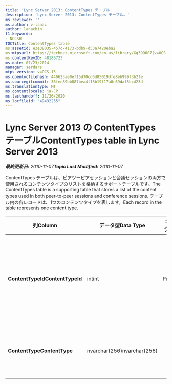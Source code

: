 ```yaml
---
title: 'Lync Server 2013: ContentTypes テーブル'
description: 'Lync Server 2013: ContentTypes テーブル。'
ms.reviewer: ''
ms.author: v-lanac
author: lanachin
f1.keywords:
- NOCSH
TOCTitle: ContentTypes table
ms:assetid: e3e38035-457c-4173-bdb9-d53a7420eba2
ms:mtpsurl: https://technet.microsoft.com/en-us/library/Gg399007(v=OCS.15)
ms:contentKeyID: 48185723
ms.date: 07/23/2014
manager: serdars
mtps_version: v=OCS.15
ms.openlocfilehash: 446623ae0ef15d70cd6d85019dfe8eb999f3b2fe
ms.sourcegitcommit: 36fee89bb887bea4f18b19f17a8c69daf5bc423d
ms.translationtype: MT
ms.contentlocale: ja-JP
ms.lasthandoff: 11/26/2020
ms.locfileid: "49432255"
---
```

# <a name="contenttypes-table-in-lync-server-2013"></a><span data-ttu-id="cd8e8-103">Lync Server 2013 の ContentTypes テーブル</span><span class="sxs-lookup"><span data-stu-id="cd8e8-103">ContentTypes table in Lync Server 2013</span></span>

<div data-xmlns="http://www.w3.org/1999/xhtml">

<div class="topic" data-xmlns="http://www.w3.org/1999/xhtml" data-msxsl="urn:schemas-microsoft-com:xslt" data-cs="https://msdn.microsoft.com/">

<div data-asp="https://msdn2.microsoft.com/asp">



</div>

<div id="mainSection">

<div id="mainBody"><span data-ttu-id="cd8e8-104">

<span> </span></span><span class="sxs-lookup"><span data-stu-id="cd8e8-104">

<span> </span></span></span>

<span data-ttu-id="cd8e8-105">_**最終更新日:** 2010-11-07_</span><span class="sxs-lookup"><span data-stu-id="cd8e8-105">_**Topic Last Modified:** 2010-11-07_</span></span>

<span data-ttu-id="cd8e8-106">ContentTypes テーブルは、ピアツーピアセッションと会議セッションの両方で使用されるコンテンツタイプのリストを格納するサポートテーブルです。</span><span class="sxs-lookup"><span data-stu-id="cd8e8-106">The ContentTypes table is a supporting table that stores a list of the content types used in both peer-to-peer sessions and conference sessions.</span></span> <span data-ttu-id="cd8e8-107">テーブル内の各レコードは、1つのコンテンツタイプを表します。</span><span class="sxs-lookup"><span data-stu-id="cd8e8-107">Each record in the table represents one content type.</span></span>


<table>
<colgroup>
<col style="width: 25%" />
<col style="width: 25%" />
<col style="width: 25%" />
<col style="width: 25%" />
</colgroup>
<thead>
<tr class="header">
<th><span data-ttu-id="cd8e8-108">列</span><span class="sxs-lookup"><span data-stu-id="cd8e8-108">Column</span></span></th>
<th><span data-ttu-id="cd8e8-109">データ型</span><span class="sxs-lookup"><span data-stu-id="cd8e8-109">Data Type</span></span></th>
<th><span data-ttu-id="cd8e8-110">キー/インデックス</span><span class="sxs-lookup"><span data-stu-id="cd8e8-110">Key/Index</span></span></th>
<th><span data-ttu-id="cd8e8-111">詳細</span><span class="sxs-lookup"><span data-stu-id="cd8e8-111">Details</span></span></th>
</tr>
</thead>
<tbody>
<tr class="odd">
<td><p><span data-ttu-id="cd8e8-112"><strong>ContentTypeId</strong></span><span class="sxs-lookup"><span data-stu-id="cd8e8-112"><strong>ContentTypeId</strong></span></span></p></td>
<td><p><span data-ttu-id="cd8e8-113">int</span><span class="sxs-lookup"><span data-stu-id="cd8e8-113">int</span></span></p></td>
<td><p><span data-ttu-id="cd8e8-114">Primary</span><span class="sxs-lookup"><span data-stu-id="cd8e8-114">Primary</span></span></p></td>
<td><p><span data-ttu-id="cd8e8-115">コンテンツの種類を識別する一意の番号。</span><span class="sxs-lookup"><span data-stu-id="cd8e8-115">Unique number identifying the content type.</span></span></p></td>
</tr>
<tr class="even">
<td><p><span data-ttu-id="cd8e8-116"><strong>ContentType</strong></span><span class="sxs-lookup"><span data-stu-id="cd8e8-116"><strong>ContentType</strong></span></span></p></td>
<td><p><span data-ttu-id="cd8e8-117">nvarchar(256)</span><span class="sxs-lookup"><span data-stu-id="cd8e8-117">nvarchar(256)</span></span></p></td>
<td> </td>
<td><p><span data-ttu-id="cd8e8-118">コンテンツタイプの名前。</span><span class="sxs-lookup"><span data-stu-id="cd8e8-118">Content type name.</span></span></p></td>
</tr>
</tbody>
</table><span data-ttu-id="cd8e8-119">


</div>

<span> </span>

</div>

</div>

</span><span class="sxs-lookup"><span data-stu-id="cd8e8-119">


</div>

<span> </span>

</div>

</div>

</span></span></div>

